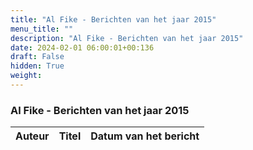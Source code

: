 ```yaml
---
title: "Al Fike - Berichten van het jaar 2015"
menu_title: ""
description: "Al Fike - Berichten van het jaar 2015"
date: 2024-02-01 06:00:01+00:136
draft: False
hidden: True
weight:
---
```

### Al Fike - Berichten van het jaar 2015

**Auteur** | **Titel** | **Datum van het bericht**
---|---|---
